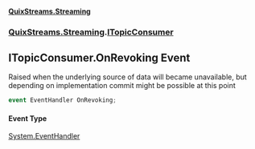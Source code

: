 #### [QuixStreams.Streaming](index.md 'index')
### [QuixStreams.Streaming](QuixStreams.Streaming.md 'QuixStreams.Streaming').[ITopicConsumer](ITopicConsumer.md 'QuixStreams.Streaming.ITopicConsumer')

## ITopicConsumer.OnRevoking Event

Raised when the underlying source of data will became unavailable, but depending on implementation commit might be possible at this point

```csharp
event EventHandler OnRevoking;
```

#### Event Type
[System.EventHandler](https://docs.microsoft.com/en-us/dotnet/api/System.EventHandler 'System.EventHandler')